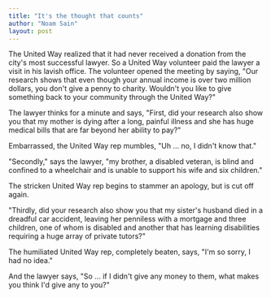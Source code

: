 ```yaml
---
title: "It's the thought that counts"
author: "Noam Sain"
layout: post
---
```


The United Way realized that it had never received a donation from the city's most successful lawyer. So a United Way volunteer paid the lawyer a visit in his lavish office. The volunteer opened the meeting by saying, "Our research shows that even though your annual income is over two million dollars, you don't give a penny to charity. Wouldn't you like to give something back to your community through the United Way?"

The lawyer thinks for a minute and says, "First, did your research also show you that my mother is dying after a long, painful illness and she has huge medical bills that are far beyond her ability to pay?"

Embarrassed, the United Way rep mumbles, "Uh … no, I didn't know that."

"Secondly," says the lawyer, "my brother, a disabled veteran, is blind and confined to a wheelchair and is unable to support his wife and six children."

The stricken United Way rep begins to stammer an apology, but is cut off again.

"Thirdly, did your research also show you that my sister's husband died in a dreadful car accident, leaving her penniless with a mortgage and three children, one of whom is disabled and another that has learning disabilities requiring a huge array of private tutors?"

The humiliated United Way rep, completely beaten, says, "I'm so sorry, I had no idea."

And the lawyer says, "So … if I didn't give any money to them, what makes you think I'd give any to you?"